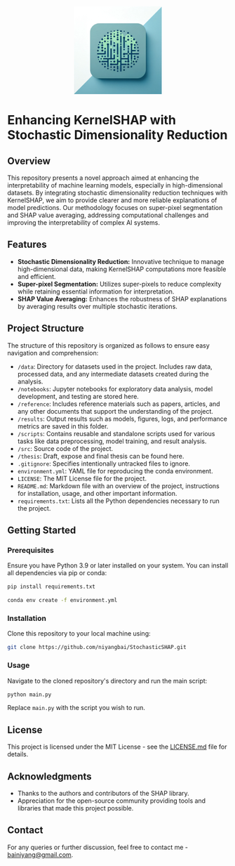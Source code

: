 <p align="center">
  <img src="logo.webp" alt="StochasticSHAP Logo" width="200"/>
</p>

# Enhancing KernelSHAP with Stochastic Dimensionality Reduction

## Overview
This repository presents a novel approach aimed at enhancing the interpretability of machine learning models, especially in high-dimensional datasets. By integrating stochastic dimensionality reduction techniques with KernelSHAP, we aim to provide clearer and more reliable explanations of model predictions. Our methodology focuses on super-pixel segmentation and SHAP value averaging, addressing computational challenges and improving the interpretability of complex AI systems.

## Features
- **Stochastic Dimensionality Reduction:** Innovative technique to manage high-dimensional data, making KernelSHAP computations more feasible and efficient.
- **Super-pixel Segmentation:** Utilizes super-pixels to reduce complexity while retaining essential information for interpretation.
- **SHAP Value Averaging:** Enhances the robustness of SHAP explanations by averaging results over multiple stochastic iterations.

## Project Structure

The structure of this repository is organized as follows to ensure easy navigation and comprehension:

- `/data`: Directory for datasets used in the project. Includes raw data, processed data, and any intermediate datasets created during the analysis.
- `/notebooks`: Jupyter notebooks for exploratory data analysis, model development, and testing are stored here.
- `/reference`: Includes reference materials such as papers, articles, and any other documents that support the understanding of the project.
- `/results`: Output results such as models, figures, logs, and performance metrics are saved in this folder.
- `/scripts`: Contains reusable and standalone scripts used for various tasks like data preprocessing, model training, and result analysis.
- `/src`: Source code of the project. 
- `/thesis`: Draft, expose and final thesis can be found here.
- `.gitignore`: Specifies intentionally untracked files to ignore.
- `environment.yml`: YAML file for reproducing the conda environment.
- `LICENSE`: The MIT License file for the project.
- `README.md`: Markdown file with an overview of the project, instructions for installation, usage, and other important information.
- `requirements.txt`: Lists all the Python dependencies necessary to run the project.


## Getting Started

### Prerequisites
Ensure you have Python 3.9 or later installed on your system. You can install all dependencies via pip or conda:
```bash
pip install requirements.txt
```
```bash
conda env create -f environment.yml
```

### Installation
Clone this repository to your local machine using:
```bash
git clone https://github.com/niyangbai/StochasticSHAP.git
```

### Usage
Navigate to the cloned repository's directory and run the main script:
```bash
python main.py
```
Replace `main.py` with the script you wish to run.

## License
This project is licensed under the MIT License - see the [LICENSE.md](LICENSE.md) file for details.

## Acknowledgments
- Thanks to the authors and contributors of the SHAP library.
- Appreciation for the open-source community providing tools and libraries that made this project possible.

## Contact
For any queries or further discussion, feel free to contact me - bainiyang@gmail.com.
